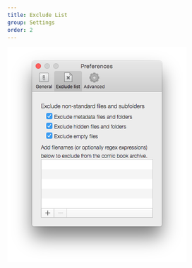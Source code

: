 ```yaml
---
title: Exclude List
group: Settings
order: 2
---
```


![Exclude List Settings](settings-excludelist.png)

